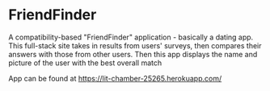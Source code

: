 # FriendFinder

A compatibility-based "FriendFinder" application - basically a dating app. This full-stack site takes in results from users' surveys, then compares their answers with those from other users. Then this app displays the name and picture of the user with the best overall match

App can be found at https://lit-chamber-25265.herokuapp.com/
